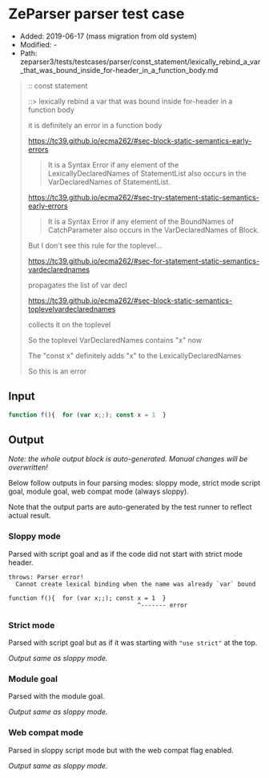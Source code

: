 # ZeParser parser test case

- Added: 2019-06-17 (mass migration from old system)
- Modified: -
- Path: zeparser3/tests/testcases/parser/const_statement/lexically_rebind_a_var_that_was_bound_inside_for-header_in_a_function_body.md

> :: const statement
>
> ::> lexically rebind a var that was bound inside for-header in a function body
>
> it is definitely an error in a function body
>
> https://tc39.github.io/ecma262/#sec-block-static-semantics-early-errors
>
> > It is a Syntax Error if any element of the LexicallyDeclaredNames of StatementList also occurs in the VarDeclaredNames of StatementList.
>
> https://tc39.github.io/ecma262/#sec-try-statement-static-semantics-early-errors
>
> > It is a Syntax Error if any element of the BoundNames of CatchParameter also occurs in the VarDeclaredNames of Block.
>
> But I don't see this rule for the toplevel...
>
> https://tc39.github.io/ecma262/#sec-for-statement-static-semantics-vardeclarednames
>
> propagates the list of var decl
>
> https://tc39.github.io/ecma262/#sec-block-static-semantics-toplevelvardeclarednames
>
> collects it on the toplevel
>
> So the toplevel VarDeclaredNames contains "x" now
>
> The "const x" definitely adds "x" to the LexicallyDeclaredNames
>
> So this is an error

## Input

`````js
function f(){  for (var x;;); const x = 1  }
`````

## Output

_Note: the whole output block is auto-generated. Manual changes will be overwritten!_

Below follow outputs in four parsing modes: sloppy mode, strict mode script goal, module goal, web compat mode (always sloppy).

Note that the output parts are auto-generated by the test runner to reflect actual result.

### Sloppy mode

Parsed with script goal and as if the code did not start with strict mode header.

`````
throws: Parser error!
  Cannot create lexical binding when the name was already `var` bound

function f(){  for (var x;;); const x = 1  }
                                    ^------- error
`````

### Strict mode

Parsed with script goal but as if it was starting with `"use strict"` at the top.

_Output same as sloppy mode._

### Module goal

Parsed with the module goal.

_Output same as sloppy mode._

### Web compat mode

Parsed in sloppy script mode but with the web compat flag enabled.

_Output same as sloppy mode._
